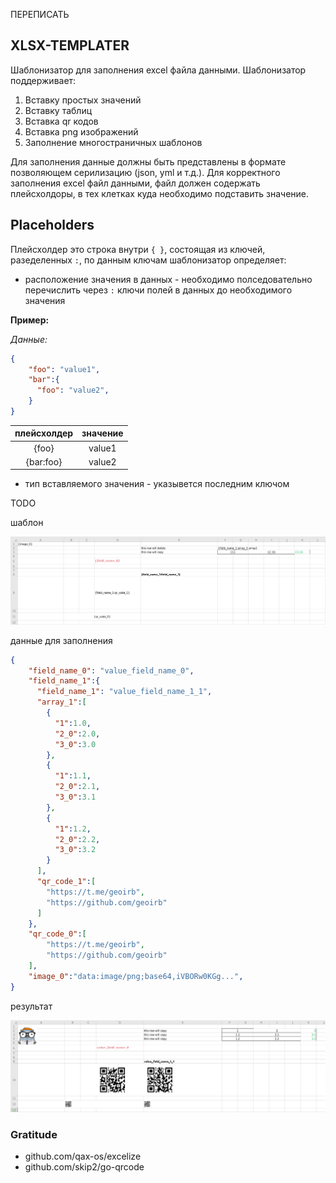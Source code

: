 ПЕРЕПИСАТЬ

## XLSX-TEMPLATER

Шаблонизатор для заполнения excel файла данными.
Шаблонизатор поддерживает:

1. Вставку простых значений
2. Вставку таблиц
3. Вставка qr кодов
4. Вставка png изображений
5. Заполнение многостраничных шаблонов

Для заполнения данные должны быть представлены в формате позволяющем серилизацию (json, yml и т.д.). Для корректного заполнения excel файл данными, файл должен содержать плейсхолдоры, в тех клетках куда необходимо подставить значение.

## Placeholders

Плейсхолдер это строка внутри `{ }`, состоящая из ключей, разеделенных `:`, по данным ключам шаблонизатор определяет:

- расположение значения в данных - необходимо полседовательно перечислить через `:` ключи полей в данных до необходимого значения

**Пример:**

_Данные:_

```json
{
    "foo": "value1",
    "bar":{
      "foo": "value2",
    }
}
```

| плейсхолдер | значение |
| :---------: | :------: |
|    {foo}    |  value1  |
|  {bar:foo}  |  value2  |

- тип вставляемого значения - указывется последним ключом

TODO

шаблон

![шаблон](images/template.png)

данные для заполнения

```json
{
    "field_name_0": "value_field_name_0",
    "field_name_1":{
      "field_name_1": "value_field_name_1_1",
      "array_1":[
        {
          "1":1.0,
          "2_0":2.0,
          "3_0":3.0
        },
        {
          "1":1.1,
          "2_0":2.1,
          "3_0":3.1
        },
        {
          "1":1.2,
          "2_0":2.2,
          "3_0":3.2
        }
      ],
      "qr_code_1":[
        "https://t.me/geoirb",
        "https://github.com/geoirb"
      ]
    },
    "qr_code_0":[
        "https://t.me/geoirb",
        "https://github.com/geoirb"
    ],
    "image_0":"data:image/png;base64,iVBORw0KGg...",
}
```

результат

![результат](images/result.png)

### Gratitude

- github.com/qax-os/excelize
- github.com/skip2/go-qrcode

